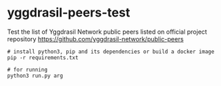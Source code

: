# yggdrasil-peers-test
Test the list of Yggdrasil Network public peers listed on official project repository 
https://github.com/yggdrasil-network/public-peers


```
# install python3, pip and its dependencies or build a docker image
pip -r requirements.txt

# for running
python3 run.py arg
```
